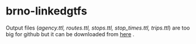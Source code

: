 # brno-linkedgtfs

Output files (_agency.ttl, routes.ttl, stops.ttl, stop_times.ttl, trips.ttl_) are too big for github but it can be downloaded from [here](https://vse-my.sharepoint.com/:f:/g/personal/zedm00_vse_cz/EsQQPNJus4VNht0cjtZ6qxcBDeCmOI6bxuM35ldIR4JhDw?e=1pvKYm) .




